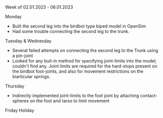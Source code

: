Week of 02.01.2023 - 06.01.2023

Monday
- Built the second leg into the birdbot type biped model in OpenSim
- Had some trouble connecting the second leg to the trunk.

Tuesday & Wednesday
- Several failed attempts on connecting the second leg to the Trunk using a pin-joint
- Looked for any buit-in method for specifying joint-limits into the model; couldn't find any. Joint limits are required for the hard-stops present on the birdbot foot-joints, and also for movement restrictions on the biarticular springs.

Thursday
- Indirectly implemented joint-limits to the foot joint by attaching contact-spheres on the foot and tarso to limit movement 

Friday
Holiday
